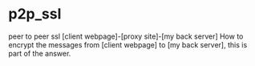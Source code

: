 # p2p_ssl
peer to peer ssl [client webpage]-[proxy site]-[my back server] How to encrypt the messages from [client webpage] to [my back server], this is part of the answer.
